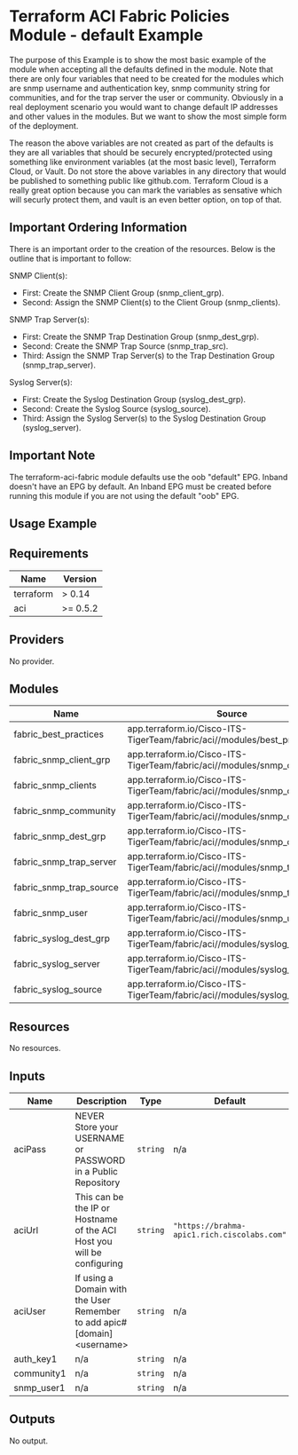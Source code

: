 # Terraform ACI Fabric Policies Module - default Example

The purpose of this Example is to show the most basic example of the module when accepting all the defaults defined in the module.  Note that there are only four variables that need to be created for the modules which are snmp username and authentication key, snmp community string for communities, and for the trap server the user or community.  Obviously in a real deployment scenario you would want to change default IP addresses and other values in the modules.  But we want to show the most simple form of the deployment.

The reason the above variables are not created as part of the defaults is they are all variables that should be securely encrypted/protected using something like environment variables (at the most basic level), Terraform Cloud, or Vault.  Do not store the above variables in any directory that would be published to something public like github.com.  Terraform Cloud is a really great option because you can mark the variables as sensative which will securly protect them, and vault is an even better option, on top of that.

## Important Ordering Information

There is an important order to the creation of the resources.  Below is the outline that is important to follow:

SNMP Client(s):

* First: Create the SNMP Client Group (snmp_client_grp).
* Second: Assign the SNMP Client(s) to the Client Group (snmp_clients).

SNMP Trap Server(s):

* First: Create the SNMP Trap Destination Group (snmp_dest_grp).
* Second: Create the SNMP Trap Source (snmp_trap_src).
* Third: Assign the SNMP Trap Server(s) to the Trap Destination Group (snmp_trap_server).

Syslog Server(s):

* First: Create the Syslog Destination Group (syslog_dest_grp).
* Second: Create the Syslog Source (syslog_source).
* Third: Assign the Syslog Server(s) to the Syslog Destination Group (syslog_server).

## Important Note

The terraform-aci-fabric module defaults use the oob "default" EPG.  Inband doesn't have an EPG by default.  An Inband EPG must be created before running this module if you are not using the default "oob" EPG.

## Usage Example

<!-- BEGINNING OF PRE-COMMIT-TERRAFORM DOCS HOOK -->
## Requirements

| Name | Version |
|------|---------|
| terraform | > 0.14 |
| aci | >= 0.5.2 |

## Providers

No provider.

## Modules

| Name | Source | Version |
|------|--------|---------|
| fabric_best_practices | app.terraform.io/Cisco-ITS-TigerTeam/fabric/aci//modules/best_practices | 0.0.3 |
| fabric_snmp_client_grp | app.terraform.io/Cisco-ITS-TigerTeam/fabric/aci//modules/snmp_client_grp | 0.0.3 |
| fabric_snmp_clients | app.terraform.io/Cisco-ITS-TigerTeam/fabric/aci//modules/snmp_clients | 0.0.3 |
| fabric_snmp_community | app.terraform.io/Cisco-ITS-TigerTeam/fabric/aci//modules/snmp_community | 0.0.3 |
| fabric_snmp_dest_grp | app.terraform.io/Cisco-ITS-TigerTeam/fabric/aci//modules/snmp_dest_grp | 0.0.3 |
| fabric_snmp_trap_server | app.terraform.io/Cisco-ITS-TigerTeam/fabric/aci//modules/snmp_trap_server | 0.0.3 |
| fabric_snmp_trap_source | app.terraform.io/Cisco-ITS-TigerTeam/fabric/aci//modules/snmp_trap_source | 0.0.3 |
| fabric_snmp_user | app.terraform.io/Cisco-ITS-TigerTeam/fabric/aci//modules/snmp_user | 0.0.3 |
| fabric_syslog_dest_grp | app.terraform.io/Cisco-ITS-TigerTeam/fabric/aci//modules/syslog_dest_grp | 0.0.3 |
| fabric_syslog_server | app.terraform.io/Cisco-ITS-TigerTeam/fabric/aci//modules/syslog_server | 0.0.3 |
| fabric_syslog_source | app.terraform.io/Cisco-ITS-TigerTeam/fabric/aci//modules/syslog_source | 0.0.3 |

## Resources

No resources.

## Inputs

| Name | Description | Type | Default | Required |
|------|-------------|------|---------|:--------:|
| aciPass | NEVER Store your USERNAME or PASSWORD in a Public Repository | `string` | n/a | yes |
| aciUrl | This can be the IP or Hostname of the ACI Host you will be configuring | `string` | `"https://brahma-apic1.rich.ciscolabs.com"` | no |
| aciUser | If using a Domain with the User Remember to add apic#[domain]\<username> | `string` | n/a | yes |
| auth\_key1 | n/a | `string` | n/a | yes |
| community1 | n/a | `string` | n/a | yes |
| snmp\_user1 | n/a | `string` | n/a | yes |

## Outputs

No output.
<!-- END OF PRE-COMMIT-TERRAFORM DOCS HOOK -->